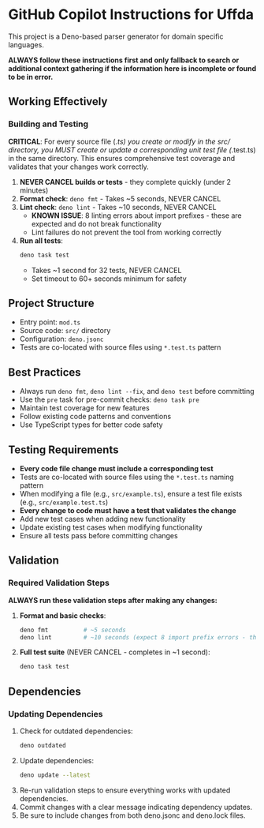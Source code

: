 # GitHub Copilot Instructions for Uffda

This project is a Deno-based parser generator for domain specific languages.

**ALWAYS follow these instructions first and only fallback to search or
additional context gathering if the information here is incomplete or found to
be in error.**

## Working Effectively

### Building and Testing

**CRITICAL**: For every source file (_.ts) you create or modify in the src/
directory, you MUST create or update a corresponding unit test file (_.test.ts)
in the same directory. This ensures comprehensive test coverage and validates
that your changes work correctly.

1. **NEVER CANCEL builds or tests** - they complete quickly (under 2 minutes)
2. **Format check**: `deno fmt` - Takes ~5 seconds, NEVER CANCEL
3. **Lint check**: `deno lint` - Takes ~10 seconds, NEVER CANCEL
   - **KNOWN ISSUE**: 8 linting errors about import prefixes - these are
     expected and do not break functionality
   - Lint failures do not prevent the tool from working correctly
4. **Run all tests**:
   ```bash
   deno task test
   ```
   - Takes ~1 second for 32 tests, NEVER CANCEL
   - Set timeout to 60+ seconds minimum for safety

## Project Structure

- Entry point: `mod.ts`
- Source code: `src/` directory
- Configuration: `deno.jsonc`
- Tests are co-located with source files using `*.test.ts` pattern

## Best Practices

- Always run `deno fmt`, `deno lint --fix`, and `deno test` before committing
- Use the `pre` task for pre-commit checks: `deno task pre`
- Maintain test coverage for new features
- Follow existing code patterns and conventions
- Use TypeScript types for better code safety

## Testing Requirements

- **Every code file change must include a corresponding test**
- Tests are co-located with source files using the `*.test.ts` naming pattern
- When modifying a file (e.g., `src/example.ts`), ensure a test file exists
  (e.g., `src/example.test.ts`)
- **Every change to code must have a test that validates the change**
- Add new test cases when adding new functionality
- Update existing test cases when modifying functionality
- Ensure all tests pass before committing changes

## Validation

### Required Validation Steps

**ALWAYS run these validation steps after making any changes:**

1. **Format and basic checks**:
   ```bash
   deno fmt          # ~5 seconds
   deno lint         # ~10 seconds (expect 8 import prefix errors - this is normal)
   ```

2. **Full test suite** (NEVER CANCEL - completes in ~1 second):
   ```bash
   deno task test
   ```

## Dependencies

### Updating Dependencies

1. Check for outdated dependencies:
   ```bash
   deno outdated
   ```
2. Update dependencies:
   ```bash
   deno update --latest
   ```
3. Re-run validation steps to ensure everything works with updated dependencies.
4. Commit changes with a clear message indicating dependency updates.
5. Be sure to include changes from both deno.jsonc and deno.lock files.
